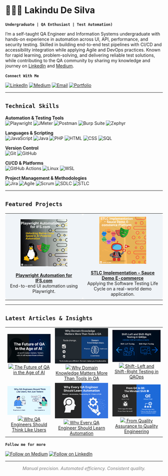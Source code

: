 # 🧑🏻‍💻 Lakindu De Silva  

**`Undergraduate | QA Enthusiast | Test Automation)`**

I’m a self-taught QA Engineer and Information Systems undergraduate with hands-on experience in automation across UI, API, performance, and security testing. Skilled in building end-to-end test pipelines with CI/CD and accessibility integration while applying Agile and DevOps practices. Known for rapid learning, problem-solving, and delivering reliable test solutions, while contributing to the QA community by sharing my knowledge and journey on [LinkedIn](https://www.linkedin.com/in/lakindu-de-silva-460581344/) and [Medium](https://medium.com/@lakindudesilva007).  

**`Connect With Me`**  

[![LinkedIn](https://img.shields.io/badge/LinkedIn-0A66C2?logo=linkedin&logoColor=white)](https://www.linkedin.com/in/lakindu-de-silva-460581344/)  [![Medium](https://img.shields.io/badge/Medium-12100E?logo=medium&logoColor=white)](https://medium.com/@lakindudesilva007) [![Email](https://img.shields.io/badge/Email-D14836?logo=gmail&logoColor=white)](mailto:lakindudesilva007@gmail.com)
 [![Portfolio](https://img.shields.io/badge/Portfolio-000000?logo=About.me&logoColor=white)](https://lakinduqa.github.io/)  


---

## `Technical Skills`

**Automation & Testing Tools**  
![Playwright](https://img.shields.io/badge/Playwright-2EAD33?logo=playwright&logoColor=white)
![JMeter](https://img.shields.io/badge/Apache%20JMeter-D22128?logo=apachejmeter&logoColor=white) 
![Postman](https://img.shields.io/badge/Postman-FF6C37?logo=postman&logoColor=white) 
![Burp Suite](https://img.shields.io/badge/Burp%20Suite-FF6633?logo=burpsuite&logoColor=white) 
![Zephyr](https://img.shields.io/badge/Zephyr-2A2F45?logo=smartbear&logoColor=white)  

**Languages & Scripting**  
![JavaScript](https://img.shields.io/badge/JavaScript-F7DF1E?logo=javascript&logoColor=black) 
![Java](https://img.shields.io/badge/Java-007396?logo=java&logoColor=white) 
![PHP](https://img.shields.io/badge/PHP-777BB4?logo=php&logoColor=white) 
![HTML](https://img.shields.io/badge/HTML5-E34F26?logo=html5&logoColor=white) 
![CSS](https://img.shields.io/badge/CSS3-1572B6?logo=css3&logoColor=white) 
![SQL](https://img.shields.io/badge/SQL-336791?logo=postgresql&logoColor=white)  

**Version Control**  
![Git](https://img.shields.io/badge/Git-F05032?logo=git&logoColor=white) 
![GitHub](https://img.shields.io/badge/GitHub-181717?logo=github&logoColor=white)  

**CI/CD & Platforms**  
![GitHub Actions](https://img.shields.io/badge/GitHub%20Actions-2088FF?logo=githubactions&logoColor=white) 
![Linux](https://img.shields.io/badge/Linux-FCC624?logo=linux&logoColor=black) 
![WSL](https://img.shields.io/badge/WSL-4EAA25?logo=linux&logoColor=white)  

**Project Management & Methodologies**  
![Jira](https://img.shields.io/badge/Jira-0052CC?logo=jira&logoColor=white) 
![Agile](https://img.shields.io/badge/Agile-29A8E0?logo=scrumalliance&logoColor=white) 
![Scrum](https://img.shields.io/badge/Scrum-6DB33F?logo=scrumalliance&logoColor=white) 
![SDLC](https://img.shields.io/badge/SDLC-4285F4?logo=google&logoColor=white) 
![STLC](https://img.shields.io/badge/STLC-FF5722?logo=testinglibrary&logoColor=white)  

---

## `Featured Projects`

<table>
<tr>
<td align="center" bgcolor="#f0f4f8" width="300" style="border-radius:10px; padding:10px;">
<img src="images/Project1.png" width="150px"><br><br>
<a href="https://github.com/LakinduQA/playwright_ifs.com"><b>Playwright Automation for IFS.com</b></a><br>
End-to-end UI automation using Playwright.
</td>

<td align="center" bgcolor="#f0f4f8" width="300" style="border-radius:10px; padding:10px;">
<img src="images/Project2.png" width="150px"><br><br>
<a href="https://github.com/LakinduQA/STLC-Implementation---Sauce-Demo-E-commerce-Platform"><b>STLC Implementation – Sauce Demo E-commerce</b></a><br>
Applying the Software Testing Life Cycle on a real-world demo application.
</td>
</tr>
</table>


---
## `Latest Articles & Insights`

<table>
<tr>
<td align="center">
<a href="https://medium.com/@lakindudesilva007/the-future-of-qa-in-the-age-of-ai-will-ai-replace-testers-or-make-us-stronger-3cfb7fbcee43">
<img src="images/IMG_9030.PNG" width="200px"><br>
<img src="https://img.shields.io/badge/Medium-12100E?logo=medium&logoColor=white" width="60px"> The Future of QA in the Age of AI
</a>
</td>

<td align="center">
<a href="https://medium.com/@lakindudesilva007/why-domain-knowledge-matters-more-than-tools-in-qa-1bdb15c74237">
<img src="images/IMG_9640.PNG" width="200px"><br>
<img src="https://img.shields.io/badge/Medium-12100E?logo=medium&logoColor=white" width="60px"> Why Domain Knowledge Matters More Than Tools in QA
</a>
</td>

<td align="center">
<a href="https://medium.com/@lakindudesilva007/shift-left-and-shift-right-testing-in-qaops-a-mindset-shift-for-continuous-quality-85ef943ed14f">
<img src="images/IMG_9090.PNG" width="200px"><br>
<img src="https://img.shields.io/badge/Medium-12100E?logo=medium&logoColor=white" width="60px"> Shift-Left and Shift-Right Testing in QAOps
</a>
</td>
</tr>

<tr>
<td align="center">
<a href="https://www.linkedin.com/posts/lakindu-de-silva-460581344_why-qa-engineers-should-think-like-users-activity-7368506178466664449-5NvE">
<img src="images/IMG_9647.PNG" width="200px"><br>
<img src="https://img.shields.io/badge/LinkedIn-0A66C2?logo=linkedin&logoColor=white" width="60px"> Why QA Engineers Should Think Like Users
</a>
</td>

<td align="center">
<a href="https://www.linkedin.com/posts/lakindu-de-silva-460581344_why-every-qa-engineer-should-learn-automation-activity-7367105682224934913-p9X8/">
<img src="images/IMG_9099.PNG" width="200px"><br>
<img src="https://img.shields.io/badge/LinkedIn-0A66C2?logo=linkedin&logoColor=white" width="60px"> Why Every QA Engineer Should Learn Automation
</a>
</td>

<td align="center">
<a href="https://www.linkedin.com/posts/lakindu-de-silva-460581344_from-quality-assurance-to-quality-engineering-activity-7367848560391880705-c-hk">
<img src="images/IMG_9321.PNG" width="200px"><br>
<img src="https://img.shields.io/badge/LinkedIn-0A66C2?logo=linkedin&logoColor=white" width="60px"> From Quality Assurance to Quality Engineering
</a>
</td>
</tr>
</table>


**`Follow me for more`**  

[![Follow on Medium](https://img.shields.io/badge/Medium-12100E?logo=medium&logoColor=white)](https://medium.com/@lakindudesilva007)
[![Follow on LinkedIn](https://img.shields.io/badge/LinkedIn-0A66C2?logo=linkedin&logoColor=white)](https://www.linkedin.com/in/lakindu-de-silva-460581344/)



---

<div align="center">
<span style="font-style:italic; color:gray;">
Manual precision. Automated efficiency. Consistent quality.
</span>
</div>



